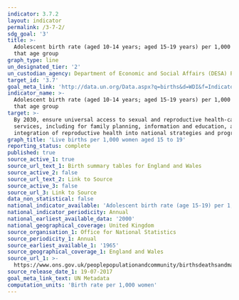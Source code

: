 ```yaml
---
indicator: 3.7.2
layout: indicator
permalink: /3-7-2/
sdg_goal: '3'
title: >-
  Adolescent birth rate (aged 10-14 years; aged 15-19 years) per 1,000 women in
  that age group
graph_type: line
un_designated_tier: '2'
un_custodian_agency: Department of Economic and Social Affairs (DESA) Population Division
target_id: '3.7'
goal_meta_link: 'http://data.un.org/Data.aspx?q=births&d=WDI&f=Indicator_Code%3aSP.ADO.TFRT'
indicator_name: >-
  Adolescent birth rate (aged 10-14 years; aged 15-19 years) per 1,000 women in
  that age group
target: >-
  By 2030, ensure universal access to sexual and reproductive health-care
  services, including for family planning, information and education, and the
  integration of reproductive health into national strategies and programmes
graph_title: 'Live births per 1,000 women aged 15 to 19'
reporting_status: complete
published: true
source_active_1: true
source_url_text_1: Birth summary tables for England and Wales
source_active_2: false
source_url_text_2: Link to Source
source_active_3: false
source_url_3: Link to Source
data_non_statistical: false
national_indicator_available: 'Adolescent birth rate (age 15-19) per 1,000 women in that age group.'
national_indicator_periodicity: Annual
national_earliest_available_data: '2000'
national_geographical_coverage: United Kingdom
source_organisation_1: Office for National Statistics
source_periodicity_1: Annual
source_earliest_available_1: '1965'
source_geographical_coverage_1: England and Wales
source_url_1: >-
  https://www.ons.gov.uk/peoplepopulationandcommunity/birthsdeathsandmarriages/livebirths/datasets/birthsummarytables
source_release_date_1: 19-07-2017
goal_meta_link_text: UN Metadata
computation_units: 'Birth rate per 1,000 women'
---
```

